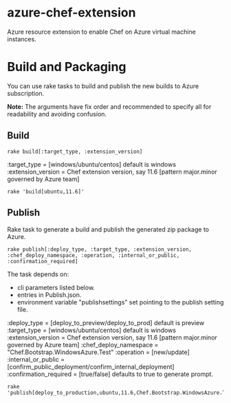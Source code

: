 azure-chef-extension
====================

Azure resource extension to enable Chef on Azure virtual machine instances.

Build and Packaging
===================
You can use rake tasks to build and publish the new builds to Azure subscription.

**Note:** The arguments have fix order and recommended to specify all for readability and avoiding confusion.

Build
-------
    rake build[:target_type, :extension_version]

:target_type = [windows/ubuntu/centos] default is windows
:extension_version = Chef extension version, say 11.6 [pattern major.minor governed by Azure team]

    rake 'build[ubuntu,11.6]'

Publish
-----------
Rake task to generate a build and publish the generated zip package to Azure. 

    rake publish[:deploy_type, :target_type, :extension_version, :chef_deploy_namespace, :operation, :internal_or_public, :confirmation_required]

The task depends on:
  * cli parameters listed below.
  * entries in Publish.json.
  * environment variable "publishsettings" set pointing to the publish setting file.


:deploy_type = [deploy_to_preview/deploy_to_prod] default is preview
:target_type = [windows/ubuntu/centos] default is windows
:extension_version = Chef extension version, say 11.6 [pattern major.minor governed by Azure team]
:chef_deploy_namespace = "Chef.Bootstrap.WindowsAzure.Test"
:operation = [new/update]
:internal_or_public = [confirm_public_deployment/confirm_internal_deployment]
:confirmation_required = [true/false] defaults to true to generate prompt.

    rake 'publish[deploy_to_production,ubuntu,11.6,Chef.Bootstrap.WindowsAzure.Test,update,confirm_internal_deployment]'